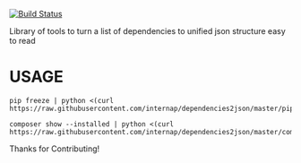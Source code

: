 [![Build Status](https://travis-ci.org/internap/dependencies2json.svg?branch=master)](https://travis-ci.org/internap/dependencies2json)

Library of tools to turn a list of dependencies to unified json structure easy to read

USAGE
=====

```
pip freeze | python <(curl https://raw.githubusercontent.com/internap/dependencies2json/master/pip_dependencies2json.py)

composer show --installed | python <(curl https://raw.githubusercontent.com/internap/dependencies2json/master/composer_dependencies2json.py)
```

Thanks for Contributing!
